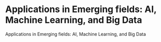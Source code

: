 # Applications in Emerging fields: AI, Machine Learning, and Big Data

Applications in Emerging fields: AI, Machine Learning, and Big Data
